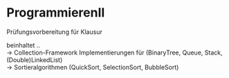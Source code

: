 # ProgrammierenII

Prüfungsvorbereitung für Klausur  
  
beinhaltet ..  
	-> Collection-Framework Implementierungen für (BinaryTree, Queue, Stack, (Double)LinkedList)  
	-> Sortieralgorithmen (QuickSort, SelectionSort, BubbleSort)  
